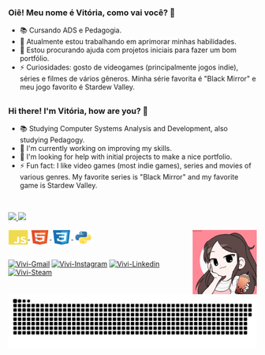 ### Oiê! Meu nome é Vitória, como vai você? 👋

- 📚 Cursando ADS e Pedagogia.
- 🔭 Atualmente estou trabalhando em aprimorar minhas habilidades.
- 🤔 Estou procurando ajuda com projetos iniciais para fazer um bom portfólio.
- ⚡ Curiosidades: gosto de videogames (principalmente jogos indie), séries e filmes de vários gêneros. Minha série favorita é "Black Mirror" e meu jogo favorito é Stardew Valley.

##

### Hi there! I'm Vitória, how are you? 👋

- 📚 Studying Computer Systems Analysis and Development, also studying Pedagogy.
- 🔭 I'm currently working on improving my skills.
- 🤔 I'm looking for help with initial projects to make a nice portfolio.
- ⚡ Fun fact: I like video games (most indie games), series and movies of various genres. My favorite series is "Black Mirror" and my favorite game is Stardew Valley.

##
<br>
  <a href="https://github.com/vitoriadevalois">
  <img height="165em" src="https://github-readme-stats.vercel.app/api?username=vitoriadevalois&show_icons=true&theme=monokai&include_all_commits=true&count_private=true"/>
  <img height="165em" src="https://github-readme-stats.vercel.app/api/top-langs/?username=vitoriadevalois&layout=compact&langs_count=7&theme=monokai"/>
<div style="display: inline_block"><br>
  <img align="center" alt="Vivi-Js" height="30" width="40" src="https://raw.githubusercontent.com/devicons/devicon/master/icons/javascript/javascript-plain.svg">
  <img align="center" alt="Vivi-HTML" height="30" width="40" src="https://raw.githubusercontent.com/devicons/devicon/master/icons/html5/html5-original.svg">
  <img align="center" alt="Vivi-CSS" height="30" width="40" src="https://raw.githubusercontent.com/devicons/devicon/master/icons/css3/css3-original.svg">
  <img align="center" alt="Vivi-Python" height="30" width="40" src="https://raw.githubusercontent.com/devicons/devicon/master/icons/python/python-original.svg">
  <img align="right" alt="Vivi-icon" src="/gificonresize.gif">
</div>
  
  ##
 
<div>
  <a href="mailto:vitoriadvalois@gmail.com" target="_blank"><img src="https://img.shields.io/badge/Gmail-D14836?style=for-the-badge&logo=gmail&logoColor=white" alt="Vivi-Gmail" target="_blank"></a>
  <a href="https://instagram.com/vitoriadevalois" target="_blank"><img src="https://img.shields.io/badge/-Instagram-%23E4405F?style=for-the-badge&logo=instagram&logoColor=white" alt="Vivi-Instagram" target="_blank"></a> 
  <a href="https://www.linkedin.com/in/vitoriadevalois" target="_blank"><img src="https://img.shields.io/badge/-LinkedIn-%230077B5?style=for-the-badge&logo=linkedin&logoColor=white" alt="Vivi-Linkedin" target="_blank"></a>
  <a href="https://steamcommunity.com/id/mynameisvivi/" target="_blank"><img alt="Vivi-Steam" src="https://img.shields.io/badge/Steam-000000?style=for-the-badge&logo=steam&logoColor=white"></a>
  
  ![Snake animation](https://github.com/vitoriadevalois/vitoriadevalois/blob/output/github-contribution-grid-snake.svg)
 
</div>
